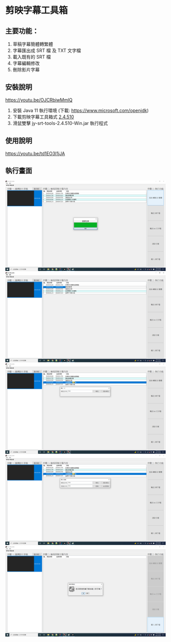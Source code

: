 # 剪映字幕工具箱

## 主要功能：

1. 草稿字幕簡體轉繁體
2. 字幕匯出成 SRT 檔 及 TXT 文字檔
3. 載入既有的 SRT 檔
4. 字幕編輯修改
5. 刪除影片字幕

## 安裝說明
https://youtu.be/OJCRbiwMmlQ

1. 安裝 Java 11 執行環境 (下載: https://www.microsoft.com/openjdk)
2. 下載剪映字幕工具箱式 [2.4.510](https://github.com/jackychu0830/jy-srt-tools/releases/download/2.3.290-Win/jy-srt-tools-2.4.510-Win.jar)
3. 滑鼠雙擊 jy-srt-tools-2.4.510-Win.jar 執行程式

## 使用說明
https://youtu.be/td1EO3I1jJA

## 執行畫面

![Mac 版畫面](https://github.com/jackychu0830/jy-srt-tools/raw/win/screenshot-1.png)
![字幕編輯](https://github.com/jackychu0830/jy-srt-tools/raw/win/screenshot-2.png)
![字幕尋找](https://github.com/jackychu0830/jy-srt-tools/raw/win/screenshot-3.png)
![字幕替換](https://github.com/jackychu0830/jy-srt-tools/raw/win/screenshot-4.png)
![載入字幕](https://github.com/jackychu0830/jy-srt-tools/raw/win/screenshot-5.png)
